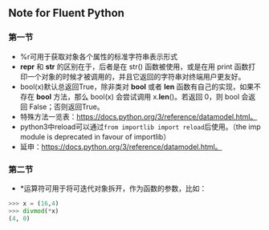 ## Note for Fluent Python

### 第一节
- %r可用于获取对象各个属性的标准字符串表示形式
- __repr__ 和 __str__ 的区别在于，后者是在 str() 函数被使用，或是在用 print 函数打印一个对象的时候才被调用的，并且它返回的字符串对终端用户更友好。
- bool(x)默认总返回True，除非类对 __bool__ 或者 __len__ 函数有自己的实现，如果不存在 __bool__ 方法，那么 bool(x) 会尝试调用 x.__len__()。若返回 0，则 bool 会返回 False；否则返回True。
- 特殊方法一览表：https://docs.python.org/3/reference/datamodel.html。
- python3中reload可以通过`from importlib import reload`后使用。（the imp module is deprecated in favour of importlib）
- 延申：https://docs.python.org/3/reference/datamodel.html。

### 第二节
- *运算符可用于将可迭代对象拆开，作为函数的参数，比如： 
```python
>>> x = (16,4)
>>> divmod(*x)
(4, 0)
```
